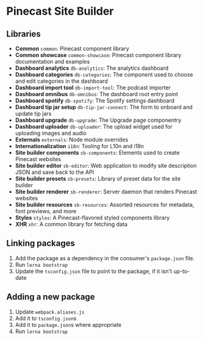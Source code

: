 # Pinecast Site Builder

## Libraries

- **Common** `common`: Pinecast component library
- **Common showcase** `common-showcase`: Pinecast component library documentation and examples
- **Dashboard analytics** `db-analytics`: The analytics dashboard
- **Dashboard categories** `db-categories`: The component used to choose and edit categories in the dashboard
- **Dashboard import tool** `db-import-tool`: The podcast importer
- **Dashboard omnibus** `db-omnibus`: The dashboard root entry point
- **Dashboard spotify** `db-spotify`: The Spotify settings dashboard
- **Dashboard tip jar setup** `db-tip-jar-connect`: The form to onboard and update tip jars
- **Dashboard upgrade** `db-upgrade`: The Upgrade page componentry
- **Dashboard uploader** `db-uploader`: The upload widget used for uploading images and audio
- **Externals** `externals`: Node module overrides
- **Internationalization** `i18n`: Tooling for L10n and i18n
- **Site builder components** `sb-components`: Elements used to create Pinecast websites
- **Site builder editor** `sb-editor`: Web application to modify site description JSON and save back to the API
- **Site builder presets** `sb-presets`: Library of preset data for the site builder
- **Site builder renderer** `sb-renderer`: Server daemon that renders Pinecast websites
- **Site builder resources** `sb-resources`: Assorted resources for metadata, font previews, and more
- **Styles** `styles`: A Pinecast-flavored styled components library
- **XHR** `xhr`: A common library for fetching data

## Linking packages

1. Add the package as a dependency in the consumer's `package.json` file.
2. Run `lerna bootstrap`
3. Update the `tsconfig.json` file to point to the package, if it isn't up-to-date

## Adding a new package

1. Update `webpack.aliases.js`
2. Add it to `tsconfig.json`s
3. Add it to `package.json`s where appropriate
4. Run `lerna bootstrap`
